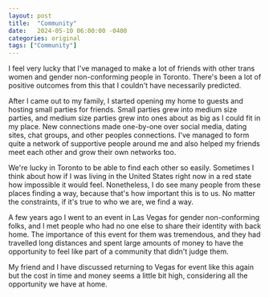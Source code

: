 ```yaml
---
layout: post
title:  "Community"
date:   2024-05-10 06:00:00 -0400
categories: original
tags: ["Community"]
---
```

I feel very lucky that I've managed to make a lot of friends with other trans women and gender non-conforming people in Toronto. There's been a lot of positive outcomes from this that I couldn't have necessarily predicted. 

After I came out to my family, I started opening my home to guests and hosting small parties for friends. Small parties grew into medium size parties, and medium size parties grew into ones about as big as I could fit in my place. New connections made one-by-one over social media, dating sites, chat groups, and other peoples connections. I've managed to form quite a network of supportive people around me and also helped my friends meet each other and grow their own networks too.

We're lucky in Toronto to be able to find each other so easily. Sometimes I think about how if I was living in the United States right now in a red state how impossible it would feel. Nonetheless, I do see many people from these places finding a way, because that's how important this is to us. No matter the constraints, if it's true to who we are, we find a way.

A few years ago I went to an event in Las Vegas for gender non-conforming folks, and I met people who had no one else to share their identity with back home. The importance of this event for them was tremendous, and they had travelled long distances and spent large amounts of money to have the opportunity to feel like part of a community that didn't judge them.

My friend and I have discussed returning to Vegas for event like this again but the cost in time and money seems a little bit high, considering all the opportunity we have at home. 